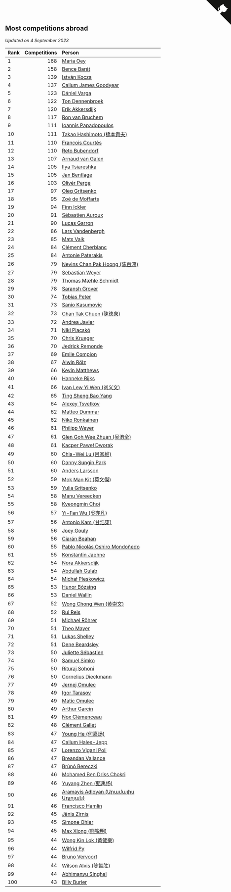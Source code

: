 ## Most competitions abroad

*Updated on  4 September 2023*

| Rank | Competitions | Person |
| :--- | ---: | :--- |
| 1 | 168 | [Maria Oey](https://www.worldcubeassociation.org/persons/2007OEYM01) |
| 2 | 158 | [Bence Barát](https://www.worldcubeassociation.org/persons/2008BARA01) |
| 3 | 139 | [István Kocza](https://www.worldcubeassociation.org/persons/2005KOCZ01) |
| 4 | 137 | [Callum James Goodyear](https://www.worldcubeassociation.org/persons/2012GOOD02) |
| 5 | 123 | [Dániel Varga](https://www.worldcubeassociation.org/persons/2008VARG01) |
| 6 | 122 | [Ton Dennenbroek](https://www.worldcubeassociation.org/persons/2003DENN01) |
| 7 | 120 | [Erik Akkersdijk](https://www.worldcubeassociation.org/persons/2005AKKE01) |
| 8 | 117 | [Ron van Bruchem](https://www.worldcubeassociation.org/persons/2003BRUC01) |
| 9 | 111 | [Ioannis Papadopoulos](https://www.worldcubeassociation.org/persons/2013PAPA01) |
| 10 | 111 | [Takao Hashimoto (橋本貴夫)](https://www.worldcubeassociation.org/persons/2007HASH01) |
| 11 | 110 | [François Courtès](https://www.worldcubeassociation.org/persons/2008COUR01) |
| 12 | 110 | [Reto Bubendorf](https://www.worldcubeassociation.org/persons/2012BUBE01) |
| 13 | 107 | [Arnaud van Galen](https://www.worldcubeassociation.org/persons/2006GALE01) |
| 14 | 105 | [Ilya Tsiareshka](https://www.worldcubeassociation.org/persons/2012TERE01) |
| 15 | 105 | [Jan Bentlage](https://www.worldcubeassociation.org/persons/2010BENT01) |
| 16 | 103 | [Olivér Perge](https://www.worldcubeassociation.org/persons/2007PERG01) |
| 17 | 97 | [Oleg Gritsenko](https://www.worldcubeassociation.org/persons/2011GRIT01) |
| 18 | 95 | [Zoé de Moffarts](https://www.worldcubeassociation.org/persons/2010MOFF02) |
| 19 | 94 | [Finn Ickler](https://www.worldcubeassociation.org/persons/2012ICKL01) |
| 20 | 91 | [Sébastien Auroux](https://www.worldcubeassociation.org/persons/2008AURO01) |
| 21 | 90 | [Lucas Garron](https://www.worldcubeassociation.org/persons/2006GARR01) |
| 22 | 86 | [Lars Vandenbergh](https://www.worldcubeassociation.org/persons/2003VAND01) |
| 23 | 85 | [Mats Valk](https://www.worldcubeassociation.org/persons/2007VALK01) |
| 24 | 84 | [Clément Cherblanc](https://www.worldcubeassociation.org/persons/2014CHER05) |
| 25 | 84 | [Antonie Paterakis](https://www.worldcubeassociation.org/persons/2012PATE01) |
| 26 | 79 | [Nevins Chan Pak Hoong (陈百鸿)](https://www.worldcubeassociation.org/persons/2010CHAN20) |
| 27 | 79 | [Sebastian Weyer](https://www.worldcubeassociation.org/persons/2010WEYE02) |
| 28 | 79 | [Thomas Mæhle Schmidt](https://www.worldcubeassociation.org/persons/2013SCHM02) |
| 29 | 78 | [Saransh Grover](https://www.worldcubeassociation.org/persons/2014GROV01) |
| 30 | 74 | [Tobias Peter](https://www.worldcubeassociation.org/persons/2014PETE03) |
| 31 | 73 | [Sanio Kasumovic](https://www.worldcubeassociation.org/persons/2009KASU01) |
| 32 | 73 | [Chan Tak Chuen (陳德泉)](https://www.worldcubeassociation.org/persons/2007CHUE01) |
| 33 | 72 | [Andrea Javier](https://www.worldcubeassociation.org/persons/2010JAVI01) |
| 34 | 71 | [Niki Placskó](https://www.worldcubeassociation.org/persons/2008PLAC01) |
| 35 | 70 | [Chris Krueger](https://www.worldcubeassociation.org/persons/2006KRUE01) |
| 36 | 70 | [Jedrick Remonde](https://www.worldcubeassociation.org/persons/2008REMO01) |
| 37 | 69 | [Emile Compion](https://www.worldcubeassociation.org/persons/2007COMP01) |
| 38 | 67 | [Alwin Rölz](https://www.worldcubeassociation.org/persons/2016ROLZ01) |
| 39 | 66 | [Kevin Matthews](https://www.worldcubeassociation.org/persons/2010MATT02) |
| 40 | 66 | [Hanneke Rijks](https://www.worldcubeassociation.org/persons/2008RIJK01) |
| 41 | 66 | [Ivan Lew Yi Wen (刘义文)](https://www.worldcubeassociation.org/persons/2012WENI01) |
| 42 | 65 | [Ting Sheng Bao Yang](https://www.worldcubeassociation.org/persons/2008BAOY01) |
| 43 | 64 | [Alexey Tsvetkov](https://www.worldcubeassociation.org/persons/2017TSVE02) |
| 44 | 62 | [Matteo Dummar](https://www.worldcubeassociation.org/persons/2017DUMM01) |
| 45 | 62 | [Niko Ronkainen](https://www.worldcubeassociation.org/persons/2010RONK01) |
| 46 | 61 | [Philipp Weyer](https://www.worldcubeassociation.org/persons/2010WEYE01) |
| 47 | 61 | [Glen Goh Wee Zhuan (吴洧全)](https://www.worldcubeassociation.org/persons/2015ZHUA01) |
| 48 | 61 | [Kacper Paweł Dworak](https://www.worldcubeassociation.org/persons/2020DWOR01) |
| 49 | 60 | [Chia-Wei Lu (呂家維)](https://www.worldcubeassociation.org/persons/2007LUCH01) |
| 50 | 60 | [Danny Sungin Park](https://www.worldcubeassociation.org/persons/2015PARK13) |
| 51 | 60 | [Anders Larsson](https://www.worldcubeassociation.org/persons/2003LARS01) |
| 52 | 59 | [Mok Man Kit (莫文傑)](https://www.worldcubeassociation.org/persons/2009KITM01) |
| 53 | 59 | [Yulia Gritsenko](https://www.worldcubeassociation.org/persons/2012SIDO01) |
| 54 | 58 | [Manu Vereecken](https://www.worldcubeassociation.org/persons/2010VERE01) |
| 55 | 58 | [Kyeongmin Choi](https://www.worldcubeassociation.org/persons/2017CHOI07) |
| 56 | 57 | [Yi-Fan Wu (吳亦凡)](https://www.worldcubeassociation.org/persons/2010WUIF01) |
| 57 | 56 | [Antonio Kam (甘浩東)](https://www.worldcubeassociation.org/persons/2017TUNG13) |
| 58 | 56 | [Joey Gouly](https://www.worldcubeassociation.org/persons/2007GOUL01) |
| 59 | 56 | [Ciarán Beahan](https://www.worldcubeassociation.org/persons/2012BEAH01) |
| 60 | 55 | [Pablo Nicolás Oshiro Mondoñedo](https://www.worldcubeassociation.org/persons/2010MOND01) |
| 61 | 55 | [Konstantin Jaehne](https://www.worldcubeassociation.org/persons/2015JAEH01) |
| 62 | 54 | [Nora Akkersdijk](https://www.worldcubeassociation.org/persons/2009CHRI03) |
| 63 | 54 | [Abdullah Gulab](https://www.worldcubeassociation.org/persons/2014GULA02) |
| 64 | 54 | [Michał Pleskowicz](https://www.worldcubeassociation.org/persons/2009PLES01) |
| 65 | 53 | [Hunor Bózsing](https://www.worldcubeassociation.org/persons/2009BOZS01) |
| 66 | 53 | [Daniel Wallin](https://www.worldcubeassociation.org/persons/2013WALL03) |
| 67 | 52 | [Wong Chong Wen (黄崇文)](https://www.worldcubeassociation.org/persons/2014WENW01) |
| 68 | 52 | [Rui Reis](https://www.worldcubeassociation.org/persons/2015REIS02) |
| 69 | 51 | [Michael Röhrer](https://www.worldcubeassociation.org/persons/2009ROHR01) |
| 70 | 51 | [Theo Mayer](https://www.worldcubeassociation.org/persons/2012MAYE01) |
| 71 | 51 | [Lukas Shelley](https://www.worldcubeassociation.org/persons/2016SHEL03) |
| 72 | 51 | [Dene Beardsley](https://www.worldcubeassociation.org/persons/2009BEAR01) |
| 73 | 50 | [Juliette Sébastien](https://www.worldcubeassociation.org/persons/2014SEBA01) |
| 74 | 50 | [Samuel Simko](https://www.worldcubeassociation.org/persons/2016SIMK01) |
| 75 | 50 | [Rituraj Sohoni](https://www.worldcubeassociation.org/persons/2012SOHO01) |
| 76 | 50 | [Cornelius Dieckmann](https://www.worldcubeassociation.org/persons/2009DIEC01) |
| 77 | 49 | [Jernej Omulec](https://www.worldcubeassociation.org/persons/2010OMUL01) |
| 78 | 49 | [Igor Tarasov](https://www.worldcubeassociation.org/persons/2016TARA04) |
| 79 | 49 | [Matic Omulec](https://www.worldcubeassociation.org/persons/2010OMUL02) |
| 80 | 49 | [Arthur Garcin](https://www.worldcubeassociation.org/persons/2014GARC27) |
| 81 | 49 | [Nox Clémenceau](https://www.worldcubeassociation.org/persons/2015CLEM03) |
| 82 | 48 | [Clément Gallet](https://www.worldcubeassociation.org/persons/2004GALL02) |
| 83 | 47 | [Young He (何嘉炀)](https://www.worldcubeassociation.org/persons/2014HEYO01) |
| 84 | 47 | [Callum Hales-Jepp](https://www.worldcubeassociation.org/persons/2012HALE01) |
| 85 | 47 | [Lorenzo Vigani Poli](https://www.worldcubeassociation.org/persons/2007POLI01) |
| 86 | 47 | [Breandan Vallance](https://www.worldcubeassociation.org/persons/2007VALL01) |
| 87 | 47 | [Brúnó Bereczki](https://www.worldcubeassociation.org/persons/2008BERE01) |
| 88 | 46 | [Mohamed Ben Driss Chokri](https://www.worldcubeassociation.org/persons/2015CHOK01) |
| 89 | 46 | [Yuyang Zhen (甄禹扬)](https://www.worldcubeassociation.org/persons/2013ZHEN11) |
| 90 | 46 | [Aramayis Adloyan (Արամայիս Ադլոյան)](https://www.worldcubeassociation.org/persons/2012ADLO01) |
| 91 | 46 | [Francisco Hamlin](https://www.worldcubeassociation.org/persons/2012HAML01) |
| 92 | 45 | [Jānis Zirnis](https://www.worldcubeassociation.org/persons/2013ZIRN01) |
| 93 | 45 | [Simone Ohler](https://www.worldcubeassociation.org/persons/2014OHLE01) |
| 94 | 45 | [Max Xiong (熊锐明)](https://www.worldcubeassociation.org/persons/2015XION03) |
| 95 | 44 | [Wong Kin Lok (黃健樂)](https://www.worldcubeassociation.org/persons/2014LOKW01) |
| 96 | 44 | [Wilfrid Py](https://www.worldcubeassociation.org/persons/2016PYWI01) |
| 97 | 44 | [Bruno Vervoort](https://www.worldcubeassociation.org/persons/2011VERV01) |
| 98 | 44 | [Wilson Alvis (陈智胜)](https://www.worldcubeassociation.org/persons/2011ALVI01) |
| 99 | 44 | [Abhimanyu Singhal](https://www.worldcubeassociation.org/persons/2013SING12) |
| 100 | 43 | [Billy Burier](https://www.worldcubeassociation.org/persons/2014BURI01) |


<a href="https://github.com/JustinTimeCuber/wca_statistics" class="github-corner" aria-label="View source on Github"><svg width="80" height="80" viewBox="0 0 250 250" style="fill:#151513; color:#fff; position: absolute; top: 0; border: 0; right: 0;" aria-hidden="true"><path d="M0,0 L115,115 L130,115 L142,142 L250,250 L250,0 Z"></path><path d="M128.3,109.0 C113.8,99.7 119.0,89.6 119.0,89.6 C122.0,82.7 120.5,78.6 120.5,78.6 C119.2,72.0 123.4,76.3 123.4,76.3 C127.3,80.9 125.5,87.3 125.5,87.3 C122.9,97.6 130.6,101.9 134.4,103.2" fill="currentColor" style="transform-origin: 130px 106px;" class="octo-arm"></path><path d="M115.0,115.0 C114.9,115.1 118.7,116.5 119.8,115.4 L133.7,101.6 C136.9,99.2 139.9,98.4 142.2,98.6 C133.8,88.0 127.5,74.4 143.8,58.0 C148.5,53.4 154.0,51.2 159.7,51.0 C160.3,49.4 163.2,43.6 171.4,40.1 C171.4,40.1 176.1,42.5 178.8,56.2 C183.1,58.6 187.2,61.8 190.9,65.4 C194.5,69.0 197.7,73.2 200.1,77.6 C213.8,80.2 216.3,84.9 216.3,84.9 C212.7,93.1 206.9,96.0 205.4,96.6 C205.1,102.4 203.0,107.8 198.3,112.5 C181.9,128.9 168.3,122.5 157.7,114.1 C157.9,116.9 156.7,120.9 152.7,124.9 L141.0,136.5 C139.8,137.7 141.6,141.9 141.8,141.8 Z" fill="currentColor" class="octo-body"></path></svg></a><style>.github-corner:hover .octo-arm{animation:octocat-wave 560ms ease-in-out}@keyframes octocat-wave{0%,100%{transform:rotate(0)}20%,60%{transform:rotate(-25deg)}40%,80%{transform:rotate(10deg)}}@media (max-width:500px){.github-corner:hover .octo-arm{animation:none}.github-corner .octo-arm{animation:octocat-wave 560ms ease-in-out}}</style>
